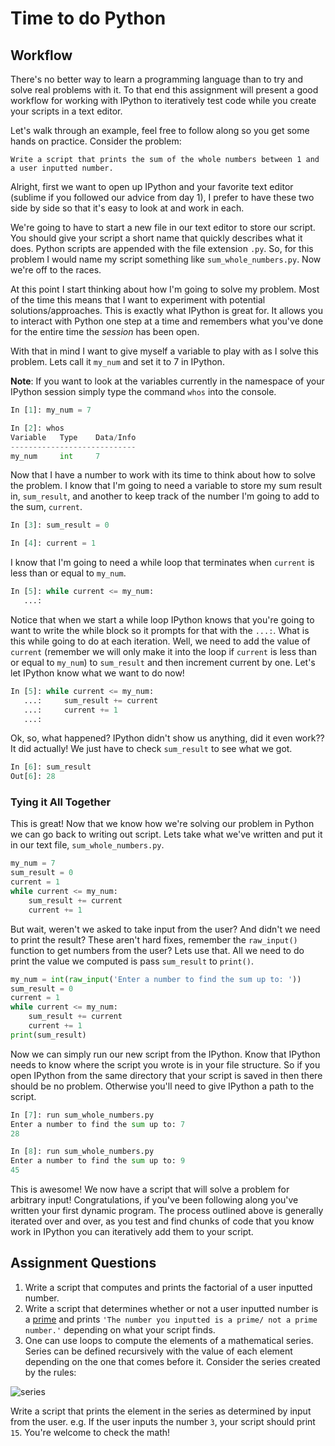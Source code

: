 # Time to do Python

## Workflow
There's no better way to learn a programming language than to try and solve real problems with it. To that end this assignment will present a good workflow for working with IPython to iteratively test code while you create your scripts in a text editor.

Let's walk through an example, feel free to follow along so you get some hands on practice. Consider the problem:
    
    Write a script that prints the sum of the whole numbers between 1 and a user inputted number.

Alright, first we want to open up IPython and your favorite text editor (sublime if you followed our advice from day 1), I prefer to have these two side by side so that it's easy to look at and work in each.

We're going to have to start a new file in our text editor to store our script. You should give your script a short name that quickly describes what it does. Python scripts are appended with the file extension `.py`. So, for this problem I would name my script something like `sum_whole_numbers.py`. Now we're off to the races.

At this point I start thinking about how I'm going to solve my problem. Most of the time this means that I want to experiment with potential solutions/approaches. This is exactly what IPython is great for. It allows you to interact with Python one step at a time and remembers what you've done for the entire time the *session* has been open.

With that in mind I want to give myself a variable to play with as I solve this problem. Lets call it `my_num` and set it to 7 in IPython.

**Note**: If you want to look at the variables currently in the namespace of your IPython session simply type the command `whos` into the console.

```python
In [1]: my_num = 7

In [2]: whos
Variable   Type    Data/Info
----------------------------
my_num     int     7
```

Now that I have a number to work with its time to think about how to solve the problem. I know that I'm going to need a variable to store my sum result in, `sum_result`, and another to keep track of the number I'm going to add to the sum, `current`. 

```python
In [3]: sum_result = 0

In [4]: current = 1
```

I know that I'm going to need a while loop that terminates when `current` is less than or equal to `my_num`.

```python
In [5]: while current <= my_num:
   ...:     
```

Notice that when we start a while loop IPython knows that you're going to want to write the while block so it prompts for that with the `...:`. What is this while going to do at each iteration. Well, we need to add the value of `current` (remember we will only make it into the loop if `current` is less than or equal to `my_num`) to `sum_result` and then increment current by one. Let's let IPython know what we want to do now!

```python
In [5]: while current <= my_num:
   ...:     sum_result += current
   ...:     current += 1
   ...:     
```

Ok, so, what happened? IPython didn't show us anything, did it even work?? It did actually! We just have to check `sum_result` to see what we got.

```python
In [6]: sum_result
Out[6]: 28
```

### Tying it All Together

This is great! Now that we know how we're solving our problem in Python we can go back to writing out script. Lets take what we've written and put it in our text file, `sum_whole_numbers.py`.

```python
my_num = 7
sum_result = 0
current = 1
while current <= my_num:
    sum_result += current
    current += 1
```

But wait, weren't we asked to take input from the user? And didn't we need to print the result? These aren't hard fixes, remember the `raw_input()` function to get numbers from the user? Lets use that. All we need to do print the value we computed is pass `sum_result` to `print()`.

```python
my_num = int(raw_input('Enter a number to find the sum up to: '))
sum_result = 0
current = 1
while current <= my_num:
    sum_result += current
    current += 1
print(sum_result)
```

Now we can simply run our new script from the IPython. Know that IPython needs to know where the script you wrote is in your file structure. So if you open IPython from the same directory that your script is saved in then there should be no problem. Otherwise you'll need to give IPython a path to the script.

```python
In [7]: run sum_whole_numbers.py
Enter a number to find the sum up to: 7
28

In [8]: run sum_whole_numbers.py
Enter a number to find the sum up to: 9
45
```

This is awesome! We now have a script that will solve a problem for arbitrary input! Congratulations, if you've been following along you've written your first dynamic program. The process outlined above is generally iterated over and over, as you test and find chunks of code that you know work in IPython you can iteratively add them to your script.

## Assignment Questions

1. Write a script that computes and prints the factorial of a user inputted number.
2. Write a script that determines whether or not a user inputted number is a [prime](https://en.wikipedia.org/wiki/Prime_number) and prints `'The number you inputted is a prime/ not a prime number.'` depending on what your script finds.
3. One can use loops to compute the elements of a mathematical series. Series can be defined recursively with the value of each element depending on the one that comes before it. Consider the series created by the rules: 

![series](imgs/series.png) 
   
   Write a script that prints the element in the series as determined by input from the user. e.g. If the user inputs the number `3`, your script should print `15`. You're welcome to check the math!
